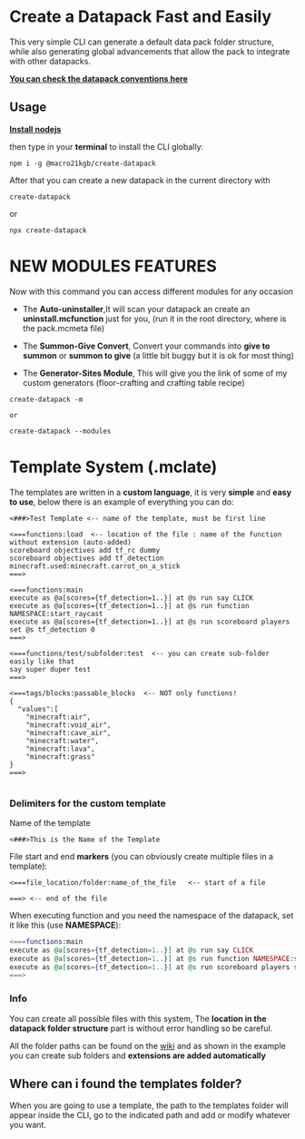 # Create a Datapack Fast and Easily

This very simple CLI can generate a default data pack folder structure, while also generating global advancements that allow the pack to integrate with other datapacks.

[**You can check the datapack conventions here**](https://ooboomberoo.github.io/mcdatapacks-wiki/conventions/datapack_advancement.html)

## Usage

[**Install nodejs**](https://nodejs.org)

then type in your **terminal** to install the CLI globally:

```
npm i -g @macro21kgb/create-datapack
```

After that you can create a new datapack in the current directory with

```
create-datapack
```

or

```
npx create-datapack
```

# NEW MODULES FEATURES

Now with this command you can access different modules for any occasion

- The **Auto-uninstaller**,It will scan your datapack an create an **uninstall.mcfunction** just for you, (run it in the root directory, where is the pack.mcmeta file)

- The **Summon-Give Convert**, Convert your commands into **give to summon** or **summon to give** (a little bit buggy but it is ok for most thing)

- The **Generator-Sites Module**, This will give you the link of some of my custom generators (floor-crafting and crafting table recipe)

```
create-datapack -m

or 

create-datapack --modules
```

# Template System (.mclate)

The templates are written in a **custom language**, it is very **simple** and **easy to use**, below there is an example of everything you can do:

```
<###>Test Template <-- name of the template, must be first line

<===functions:load  <-- location of the file : name of the function without extension (auto-added)
scoreboard objectives add tf_rc dummy
scoreboard objectives add tf_detection minecraft.used:minecraft.carrot_on_a_stick
===>

<===functions:main
execute as @a[scores={tf_detection=1..}] at @s run say CLICK
execute as @a[scores={tf_detection=1..}] at @s run function NAMESPACE:start_raycast
execute as @a[scores={tf_detection=1..}] at @s run scoreboard players set @s tf_detection 0
===>

<===functions/test/subfolder:test  <-- you can create sub-folder easily like that
say super duper test
===>

<===tags/blocks:passable_blocks  <-- NOT only functions!
{
  "values":[
    "minecraft:air",
    "minecraft:void_air",
    "minecraft:cave_air",
    "minecraft:water",
    "minecraft:lava",
    "minecraft:grass"
}
===>


```

### Delimiters for the custom template

Name of the template

```
<###>This is the Name of the Template
```

File start and end **markers** (you can obviously create multiple files in a template):

```
<===file_location/folder:name_of_the_file   <-- start of a file

===> <-- end of the file
```

When executing function and you need the namespace of the datapack, set it like this (use **NAMESPACE**):

```elixir
<===functions:main
execute as @a[scores={tf_detection=1..}] at @s run say CLICK
execute as @a[scores={tf_detection=1..}] at @s run function NAMESPACE:start_raycast <-- the namespace is taken automatically
execute as @a[scores={tf_detection=1..}] at @s run scoreboard players set @s tf_detection 0
===>
```

### Info

You can create all possible files with this system, The **location in the datapack folder structure** part is without error handling so be careful.

All the folder paths can be found on the [wiki](https://minecraft.fandom.com/wiki/Data_Pack) and as shown in the example you can create sub folders and **extensions are added automatically**

## Where can i found the templates folder?

When you are going to use a template, the path to the templates folder will appear inside the CLI, go to the indicated path and add or modify whatever you want.
